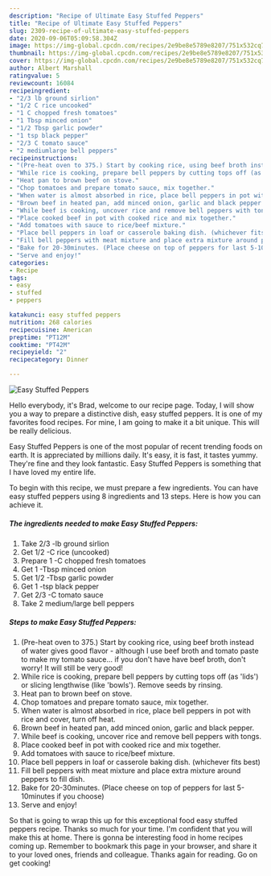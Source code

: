 ```yaml
---
description: "Recipe of Ultimate Easy Stuffed Peppers"
title: "Recipe of Ultimate Easy Stuffed Peppers"
slug: 2309-recipe-of-ultimate-easy-stuffed-peppers
date: 2020-09-06T05:09:58.304Z
image: https://img-global.cpcdn.com/recipes/2e9be8e5789e8207/751x532cq70/easy-stuffed-peppers-recipe-main-photo.jpg
thumbnail: https://img-global.cpcdn.com/recipes/2e9be8e5789e8207/751x532cq70/easy-stuffed-peppers-recipe-main-photo.jpg
cover: https://img-global.cpcdn.com/recipes/2e9be8e5789e8207/751x532cq70/easy-stuffed-peppers-recipe-main-photo.jpg
author: Albert Marshall
ratingvalue: 5
reviewcount: 16084
recipeingredient:
- "2/3 lb ground sirlion"
- "1/2 C rice uncooked"
- "1 C chopped fresh tomatoes"
- "1 Tbsp minced onion"
- "1/2 Tbsp garlic powder"
- "1 tsp black pepper"
- "2/3 C tomato sauce"
- "2 mediumlarge bell peppers"
recipeinstructions:
- "(Pre-heat oven to 375.) Start by cooking rice, using beef broth instead of water gives good flavor - although I use beef broth and tomato paste to make my tomato sauce... if you don&#39;t have have beef broth, don&#39;t worry! It will still be very good!"
- "While rice is cooking, prepare bell peppers by cutting tops off (as &#39;lids&#39;) or slicing lengthwise (like &#39;bowls&#39;). Remove seeds by rinsing."
- "Heat pan to brown beef on stove."
- "Chop tomatoes and prepare tomato sauce, mix together."
- "When water is almost absorbed in rice, place bell peppers in pot with rice and cover, turn off heat."
- "Brown beef in heated pan, add minced onion, garlic and black pepper."
- "While beef is cooking, uncover rice and remove bell peppers with tongs."
- "Place cooked beef in pot with cooked rice and mix together."
- "Add tomatoes with sauce to rice/beef mixture."
- "Place bell peppers in loaf or casserole baking dish. (whichever fits best)"
- "Fill bell peppers with meat mixture and place extra mixture around peppers to fill dish."
- "Bake for 20-30minutes. (Place cheese on top of peppers for last 5-10minutes if you choose)"
- "Serve and enjoy!"
categories:
- Recipe
tags:
- easy
- stuffed
- peppers

katakunci: easy stuffed peppers 
nutrition: 268 calories
recipecuisine: American
preptime: "PT12M"
cooktime: "PT42M"
recipeyield: "2"
recipecategory: Dinner

---
```



![Easy Stuffed Peppers](https://img-global.cpcdn.com/recipes/2e9be8e5789e8207/751x532cq70/easy-stuffed-peppers-recipe-main-photo.jpg)

Hello everybody, it's Brad, welcome to our recipe page. Today, I will show you a way to prepare a distinctive dish, easy stuffed peppers. It is one of my favorites food recipes. For mine, I am going to make it a bit unique. This will be really delicious.

Easy Stuffed Peppers is one of the most popular of recent trending foods on earth. It is appreciated by millions daily. It's easy, it is fast, it tastes yummy. They're fine and they look fantastic. Easy Stuffed Peppers is something that I have loved my entire life.




To begin with this recipe, we must prepare a few ingredients. You can have easy stuffed peppers using 8 ingredients and 13 steps. Here is how you can achieve it.

<!--inarticleads1-->

##### The ingredients needed to make Easy Stuffed Peppers:

1. Take 2/3 -lb ground sirlion
1. Get 1/2 -C rice (uncooked)
1. Prepare 1 -C chopped fresh tomatoes
1. Get 1 -Tbsp minced onion
1. Get 1/2 -Tbsp garlic powder
1. Get 1 -tsp black pepper
1. Get 2/3 -C tomato sauce
1. Take 2 medium/large bell peppers




<!--inarticleads2-->

##### Steps to make Easy Stuffed Peppers:

1. (Pre-heat oven to 375.) Start by cooking rice, using beef broth instead of water gives good flavor - although I use beef broth and tomato paste to make my tomato sauce... if you don&#39;t have have beef broth, don&#39;t worry! It will still be very good!
1. While rice is cooking, prepare bell peppers by cutting tops off (as &#39;lids&#39;) or slicing lengthwise (like &#39;bowls&#39;). Remove seeds by rinsing.
1. Heat pan to brown beef on stove.
1. Chop tomatoes and prepare tomato sauce, mix together.
1. When water is almost absorbed in rice, place bell peppers in pot with rice and cover, turn off heat.
1. Brown beef in heated pan, add minced onion, garlic and black pepper.
1. While beef is cooking, uncover rice and remove bell peppers with tongs.
1. Place cooked beef in pot with cooked rice and mix together.
1. Add tomatoes with sauce to rice/beef mixture.
1. Place bell peppers in loaf or casserole baking dish. (whichever fits best)
1. Fill bell peppers with meat mixture and place extra mixture around peppers to fill dish.
1. Bake for 20-30minutes. (Place cheese on top of peppers for last 5-10minutes if you choose)
1. Serve and enjoy!




So that is going to wrap this up for this exceptional food easy stuffed peppers recipe. Thanks so much for your time. I'm confident that you will make this at home. There is gonna be interesting food in home recipes coming up. Remember to bookmark this page in your browser, and share it to your loved ones, friends and colleague. Thanks again for reading. Go on get cooking!

